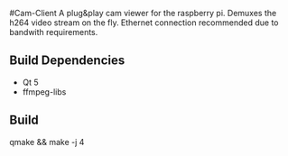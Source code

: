 #Cam-Client
A plug&play cam viewer for the raspberry pi.
Demuxes the h264 video stream on the fly. Ethernet connection 
recommended due to bandwith requirements.

## Build Dependencies

* Qt 5
* ffmpeg-libs

## Build

qmake && make -j 4
